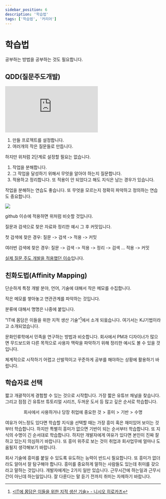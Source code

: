 ```yaml
---
sidebar_position: 6
description: '학습법'
tags: ['학습법', '커리어']
---
```


# 학습법

공부하는 방법을 공부하는 것도 필요합니다.

## QDD(질문주도개발)

<iframe class="codepen" src="https://www.youtube.com/embed/343EWZS9O88" title="How To Get Out of Tutorial Hell (Step by Step Guide)" frameborder="0" allow="accelerometer; autoplay; clipboard-write; encrypted-media; gyroscope; picture-in-picture; web-share" allowfullscreen></iframe>

1. 만들 프로젝트를 설정합니다.
2. 여러개의 작은 질문들로 만듭니다.

하지만 위처럼 2단계로 설정할 필요는 없습니다.

1. 작업을 분해합니다.
2. 그 작업을 달성하기 위해서 무엇을 알아야 하는지 질문합니다.
3. 적용하고 정리합니다. 또 적용이 안 되었다고 해도 지식은 남는 경우가 있습니다.

작업을 분해하는 연습도 좋습니다. 또 무엇을 모르는지 정확히 파악하고 정의하는 연습도 중요합니다.

![](https://user-images.githubusercontent.com/84452145/283469946-102b0992-f503-464e-9183-85d7f1d1b1b0.png)

github 이슈에 적용하면 위처럼 비슷할 것입니다.

질문과 검색으로 찾은 자료와 정리한 예시 그 후 커밋입니다.

첫 검색에 찾은 경우: 질문 -> 검색 -> 적용 -> 커밋

여러번 검색에 찾은 경우: 질문 -> 검색 -> 적용 -> 정리 -> 검색 ... 적용 -> 커밋

[실제 질문 주도 개발을 적용했던 이슈](https://github.com/arch-spatula/TIL-CLI/issues/1)입니다.

## 친화도법(Affinity Mapping)

단순하게 특정 개발 분야, 언어, 기술에 대해서 작은 메모를 수집합니다.

작은 메모를 쌓아놓고 연관관계를 파악하는 것입니다.

분류에 대해서 명명은 나중에 붙입니다.

"IT에 몸담은 이들을 위한 지적 생산 기술"[^1]에서 소개 되옸습니다. 여기서는 KJ기법이라고 소개되었습니다.

문화인류학에서 민족을 연구하는 방법과 비슷합니다. 회사에서 PM과 디자이너가 많으면 무드보드와 다른 목적으로 사용자 맥락을 파악하기 위해 정리한 예시도 볼 수 있을 것입니다.

체계적으로 시작하기 어렵고 산발적이고 꾸준하게 공부를 해야하는 상황에 활용하기 바랍니다.

[^1]: [<IT에 몸담은 이들을 위한 지적 생산 기술> - 니시오 히로카즈](https://www.yes24.com/Product/Goods/79652283)

## 학습자료 선택

짧고 개괄적이게 경험할 수 있는 것으로 시작합니다. 가장 짧은 유튜브 채널을 찾습니다. 그리고 점점 긴 유튜브 튜토리얼 시리즈, 두꺼운 도서 등 많고 깊은 순서로 학습합니다.

$$
\text{회사에서 사용하거나 당장 취업에 중요한 것} > \text{흥미} > \text{기반} > \text{수명}
$$

여유가 어느정도 있다면 학습할 지식을 선택할 때는 가장 흥미 혹은 재미있어 보이는 것부터 학습합니다. 하지만 특별히 흥미가 없으면 기반이 되는 순서부터 학습합니다. 또 지식의 수명이 긴 순서대로 학습합니다. 하지만 개발자에게 여유가 있다면 본인이 진짜 잘하고 있는지 의심하기 바랍니다. 또 흥미 위주로 보는 것이 취업과 회사업무에 얼마나 도움될지 생각해보기 바랍니다.

회사 기술에 흥미를 붙일 수 있도록 유도하는 능력이 반드시 필요합니다. 또 흥미가 없더라도 알아서 잘 탐구해야 합니다. 흥미를 중요하게 말하는 사람들도 있는데 취미를 갖으라고 말하는 것입니다. 개발자에게는 2가지 일만 있습니다. 근무시간에 하는일과 근무시간이 아닌데 하는일입니다. 잘 다룬다는 말 듣기 전까지 취미는 자제하기 바랍니다.
